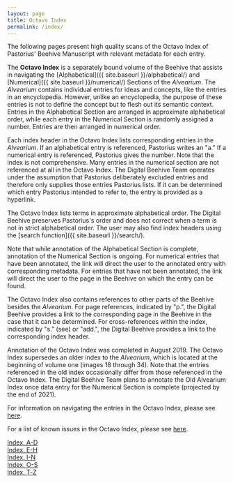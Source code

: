 ```yaml
---
layout: page
title: Octavo Index
permalink: /index/
---
```


The following pages present high quality scans of the Octavo Index of Pastorius' Beehive Manuscript with relevant metadata for each entry.

The **Octavo Index** is a separately bound volume of the Beehive that assists in navigating the [Alphabetical]({{ site.baseurl }}/alphabetical/) and [Numerical]({{ site.baseurl }}/numerical/) Sections of the _Alvearium_. The _Alvearium_ contains individual entries for ideas and concepts, like the entries in an encyclopedia. However, unlike an encyclopedia, the purpose of these entries is not to define the concept but to flesh out its semantic context. Entries in the Alphabetical Section are arranged in approximate alphabetical order, while each entry in the Numerical Section is randomly assigned a number. Entries are then arranged in numerical order.

Each index header in the Octavo Index lists corresponding entries in the _Alvearium_. If an alphabetical entry is referenced, Pastorius writes an "a." If a numerical entry is referenced, Pastorius gives the number. Note that the index is not comprehensive. Many entries in the numerical section are not referenced at all in the Octavo Index. The Digital Beehive Team operates under the assumption that Pastorius deliberately excluded entries and therefore only supplies those entries Pastorius lists. If it can be determined which entry Pastorius intended to refer to, the entry is provided as a hyperlink.

The Octavo Index lists terms in approximate alphabetical order. The Digital Beehive preserves Pastorius's order and does not correct when a term is not in strict alphabetical order. The user may also find index headers using the [search function]({{ site.baseurl }}/search/).

Note that while annotation of the Alphabetical Section is complete, annotation of the Numerical Section is ongoing. For numerical entries that have been annotated, the link will direct the user to the annotated entry with corresponding metadata. For entries that have not been annotated, the link will direct the user to the page in the Beehive on which the entry can be found.

The Octavo Index also contains references to other parts of the Beehive besides the _Alvearium_. For page references, indicated by "p.", the Digital Beehive provides a link to the corresponding page in the Beehive in the case that it can be determined. For cross-references within the index, indicated by "s." (see) or "add.", the Digital Beehive provides a link to the corresponding index header.

Annotation of the Octavo Index was completed in August 2019. The Octavo Index supersedes an older index to the _Alvearium_, which is located at the beginning of volume one (images 18 through 34). Note that the entries referenced in the old index occasionally differ from those referenced in the Octavo Index. The Digital Beehive Team plans to annotate the Old Alvearium Index once data entry for the Numerical Section is complete (projected by the end of 2021).

For information on navigating the entries in the Octavo Index, please see [here](index-documentation.md).

For a list of known issues in the Octavo Index, please see [here](index-issues.md).

[Index, A-D](index-ad.md)  
[Index, E-H](index-eh.md)  
[Index, I-N](index-in.md)  
[Index, O-S](index-os.md)  
[Index, T-Z](index-tz.md)  
